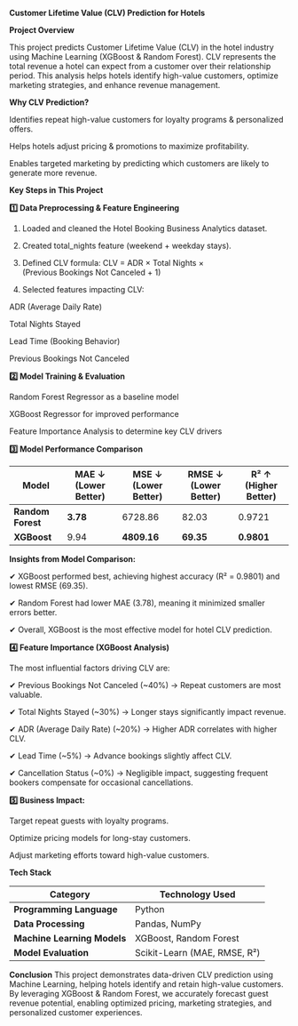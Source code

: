**Customer Lifetime Value (CLV) Prediction for Hotels** 

**Project Overview**

This project predicts Customer Lifetime Value (CLV) in the hotel industry using Machine Learning (XGBoost & Random Forest). CLV represents the total revenue a hotel can expect from a customer over their relationship period. This analysis helps hotels identify high-value customers, optimize marketing strategies, and enhance revenue management.

**Why CLV Prediction?**

Identifies repeat high-value customers for loyalty programs & personalized offers.

Helps hotels adjust pricing & promotions to maximize profitability.

Enables targeted marketing by predicting which customers are likely to generate more revenue.

**Key Steps in This Project**

**1️⃣ Data Preprocessing & Feature Engineering**

1. Loaded and cleaned the Hotel Booking Business Analytics dataset.
  
2. Created total_nights feature (weekend + weekday stays).
  
3. Defined CLV formula: CLV = ADR × Total Nights × (Previous Bookings Not Canceled + 1)
 
4. Selected features impacting CLV:

ADR (Average Daily Rate)

Total Nights Stayed

Lead Time (Booking Behavior)

Previous Bookings Not Canceled 

**2️⃣ Model Training & Evaluation**

Random Forest Regressor as a baseline model

XGBoost Regressor for improved performance

Feature Importance Analysis to determine key CLV drivers

**3️⃣ Model Performance Comparison**

| Model          | MAE ↓ (Lower Better) | MSE ↓ (Lower Better) | RMSE ↓ (Lower Better) | R² ↑ (Higher Better) |
|---------------|----------------------|----------------------|----------------------|----------------------|
| **Random Forest** | **3.78** | 6728.86 | 82.03 | 0.9721 |
| **XGBoost**      | 9.94  | **4809.16** | **69.35** | **0.9801** |


**Insights from Model Comparison:**

✔ XGBoost performed best, achieving highest accuracy (R² = 0.9801) and lowest RMSE (69.35).

✔ Random Forest had lower MAE (3.78), meaning it minimized smaller errors better.

✔ Overall, XGBoost is the most effective model for hotel CLV prediction.

**4️⃣ Feature Importance (XGBoost Analysis)**

The most influential factors driving CLV are:

✔ Previous Bookings Not Canceled (~40%) → Repeat customers are most valuable.

✔ Total Nights Stayed (~30%) → Longer stays significantly impact revenue.

✔ ADR (Average Daily Rate) (~20%) → Higher ADR correlates with higher CLV.

✔ Lead Time (~5%) → Advance bookings slightly affect CLV.

✔ Cancellation Status (~0%) → Negligible impact, suggesting frequent bookers compensate for occasional cancellations.

**5️⃣ Business Impact:**

Target repeat guests with loyalty programs.

Optimize pricing models for long-stay customers.

Adjust marketing efforts toward high-value customers.

**Tech Stack**

| Category                  | Technology Used  |
|--------------------------|----------------|
| **Programming Language** | Python |
| **Data Processing** | Pandas, NumPy |
| **Machine Learning Models** | XGBoost, Random Forest |
| **Model Evaluation** | Scikit-Learn (MAE, RMSE, R²) |


**Conclusion**
This project demonstrates data-driven CLV prediction using Machine Learning, helping hotels identify and retain high-value customers. By leveraging XGBoost & Random Forest, we accurately forecast guest revenue potential, enabling optimized pricing, marketing strategies, and personalized customer experiences.

